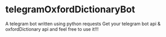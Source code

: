 # telegramOxfordDictionaryBot
A telegram bot written using python requests
Get your telegram bot api & oxfordDictionary api and feel free to use it!!!
